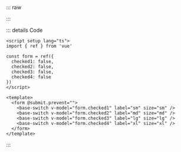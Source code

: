 ::: raw

<ClientOnly>
  <SwitchSize />
</ClientOnly>

:::

::: details Code

```vue
<script setup lang="ts">
import { ref } from 'vue'

const form = ref({
  checked1: false,
  checked2: false,
  checked3: false,
  checked4: false
})
</script>

<template>
  <form @submit.prevent="">
    <base-switch v-model="form.checked1" label="sm" size="sm" />
    <base-switch v-model="form.checked2" label="md" size="md" />
    <base-switch v-model="form.checked3" label="lg" size="lg" />
    <base-switch v-model="form.checked4" label="xl" size="xl" />
  </form>
</template>
```

:::

